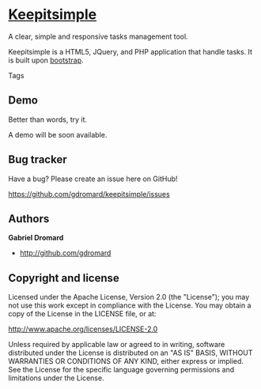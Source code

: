 [Keepitsimple](http://gdromard.github.com/keepitsimple)
==============

A clear, simple and responsive tasks management tool.

Keepitsimple is a HTML5, JQuery, and PHP application that handle tasks. 
It is built upon [bootstrap](http://twitter.github.com/bootstrap).

Tags


Demo
----

Better than words, try it.

A demo will be soon available.


Bug tracker
-----------

Have a bug? Please create an issue here on GitHub!

https://github.com/gdromard/keepitsimple/issues


Authors
-------

**Gabriel Dromard**

+ http://github.com/gdromard



Copyright and license
---------------------

Licensed under the Apache License, Version 2.0 (the "License");
you may not use this work except in compliance with the License.
You may obtain a copy of the License in the LICENSE file, or at:

   http://www.apache.org/licenses/LICENSE-2.0

Unless required by applicable law or agreed to in writing, software
distributed under the License is distributed on an "AS IS" BASIS,
WITHOUT WARRANTIES OR CONDITIONS OF ANY KIND, either express or implied.
See the License for the specific language governing permissions and
limitations under the License.